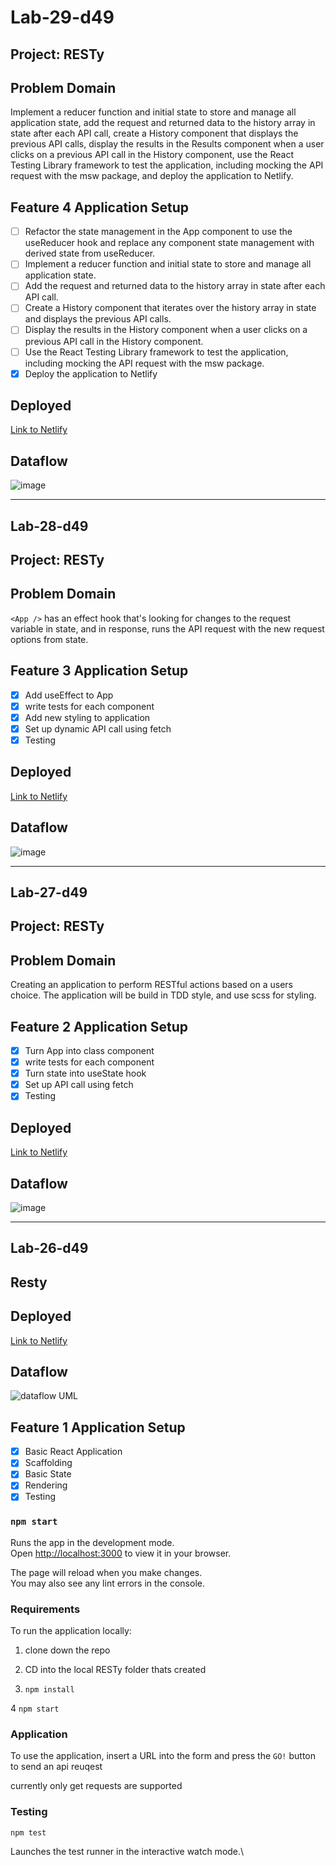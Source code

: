 <!-- @format -->

# Lab-29-d49

## Project: RESTy

## Problem Domain

Implement a reducer function and initial state to store and manage all application state, add the request and returned data to the history array in state after each API call, create a History component that displays the previous API calls, display the results in the Results component when a user clicks on a previous API call in the History component, use the React Testing Library framework to test the application, including mocking the API request with the msw package, and deploy the application to Netlify.

## Feature 4 Application Setup

- [ ] Refactor the state management in the App component to use the useReducer hook and replace any component state management with derived state from useReducer.
- [ ] Implement a reducer function and initial state to store and manage all application state.
- [ ] Add the request and returned data to the history array in state after each API call.
- [ ] Create a History component that iterates over the history array in state and displays the previous API calls.
- [ ] Display the results in the History component when a user clicks on a previous API call in the History component.
- [ ] Use the React Testing Library framework to test the application, including mocking the API request with the msw package.
- [x] Deploy the application to Netlify

## Deployed

[Link to Netlify](https://wondrous-brioche-c3fbac.netlify.app)

## Dataflow

![image](https://user-images.githubusercontent.com/105423307/210900340-ee90f209-79d4-49c4-af9d-277e64ac4c15.png)

---

## Lab-28-d49

## Project: RESTy

## Problem Domain

`<App />` has an effect hook that's looking for changes to the request variable in state, and in response, runs the API request with the new request options from state.

## Feature 3 Application Setup

- [x] Add useEffect to App
- [x] write tests for each component
- [x] Add new styling to application
- [x] Set up dynamic API call using fetch
- [x] Testing

## Deployed

[Link to Netlify](https://28resty-d49.netlify.app)

## Dataflow

![image](https://user-images.githubusercontent.com/105423307/210675199-3788d36c-fe53-4cdc-9f35-6f823fc50e6f.png)

---

## Lab-27-d49

## Project: RESTy

## Problem Domain

Creating an application to perform RESTful actions based on a users choice. The application will be build in TDD style, and use scss for styling.

## Feature 2 Application Setup

- [x] Turn App into class component
- [x] write tests for each component
- [x] Turn state into useState hook
- [x] Set up API call using fetch
- [x] Testing

## Deployed

[Link to Netlify](https://resty-d49.netlify.app/)

## Dataflow

![image](https://user-images.githubusercontent.com/105423307/210473276-5ee55ea7-d47a-4ab3-b1b8-478f4f2e57bf.png)

---

## Lab-26-d49

## Resty

## Deployed

[Link to Netlify](https://tiny-malabi-b65515.netlify.app)

## Dataflow

![dataflow UML](https://user-images.githubusercontent.com/105423307/210279444-4703151f-9add-4cf9-916e-79a2bcc1643d.png)

## Feature 1 Application Setup

- [x] Basic React Application
- [x] Scaffolding
- [x] Basic State
- [x] Rendering
- [x] Testing

### `npm start`

Runs the app in the development mode.\
Open [http://localhost:3000](http://localhost:3000) to view it in your browser.

The page will reload when you make changes.\
You may also see any lint errors in the console.

### Requirements

To run the application locally:

1. clone down the repo

2. CD into the local RESTy folder thats created

3. `npm install`

4 `npm start`

### Application

To use the application, insert a URL into the form and press the `GO!` button to send an api reuqest

currently only get requests are supported

### Testing

`npm test`

Launches the test runner in the interactive watch mode.\
